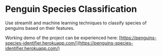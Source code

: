 # Penguin Species Classification

Use streamlit and machine learning techniques to classify species of penguins based on their features.

Working demo of the project can be experienced here: [https://penguins-species-identifier.herokuapp.com/](https://penguins-species-identifier.herokuapp.com/)